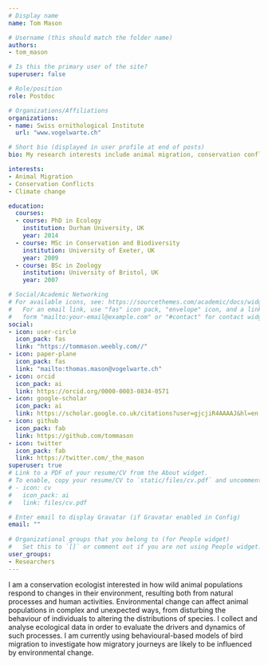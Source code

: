 ```yaml
---
# Display name
name: Tom Mason

# Username (this should match the folder name)
authors:
- tom_mason

# Is this the primary user of the site?
superuser: false

# Role/position
role: Postdoc

# Organizations/Affiliations
organizations:
- name: Swiss ornithological Institute
  url: "www.vogelwarte.ch"

# Short bio (displayed in user profile at end of posts)
bio: My research interests include animal migration, conservation conflicts and the ecological impacts of climate change

interests:
- Animal Migration
- Conservation Conflicts
- Climate change

education:
  courses:
  - course: PhD in Ecology
    institution: Durham University, UK
    year: 2014
  - course: MSc in Conservation and Biodiversity
    institution: University of Exeter, UK
    year: 2009
  - course: BSc in Zoology
    institution: University of Bristol, UK
    year: 2007

# Social/Academic Networking
# For available icons, see: https://sourcethemes.com/academic/docs/widgets/#icons
#   For an email link, use "fas" icon pack, "envelope" icon, and a link in the
#   form "mailto:your-email@example.com" or "#contact" for contact widget.
social:
- icon: user-circle
  icon_pack: fas
  link: "https://tommason.weebly.com//"
- icon: paper-plane
  icon_pack: fas
  link: "mailto:thomas.mason@vogelwarte.ch"
- icon: orcid
  icon_pack: ai
  link: https://orcid.org/0000-0003-0834-0571
- icon: google-scholar
  icon_pack: ai
  link: https://scholar.google.co.uk/citations?user=gjcjiR4AAAAJ&hl=en
- icon: github
  icon_pack: fab
  link: https://github.com/tommason
- icon: twitter
  icon_pack: fab
  link: https://twitter.com/_the_mason
superuser: true
# Link to a PDF of your resume/CV from the About widget.
# To enable, copy your resume/CV to `static/files/cv.pdf` and uncomment the lines below.  
# - icon: cv
#   icon_pack: ai
#   link: files/cv.pdf

# Enter email to display Gravatar (if Gravatar enabled in Config)
email: ""
  
# Organizational groups that you belong to (for People widget)
#   Set this to `[]` or comment out if you are not using People widget.  
user_groups:
- Researchers
---
```


I am a conservation ecologist interested in how wild animal populations respond to changes in their environment, resulting both from natural processes and human activities. Environmental change can affect animal populations in complex and unexpected ways, from disturbing the behaviour of individuals to altering the distributions of species.  I collect and analyse ecological data in order to evaluate the drivers and dynamics of such processes. I am currently using behavioural-based models of bird migration to investigate how migratory journeys are likely to be influenced by environmental change.
